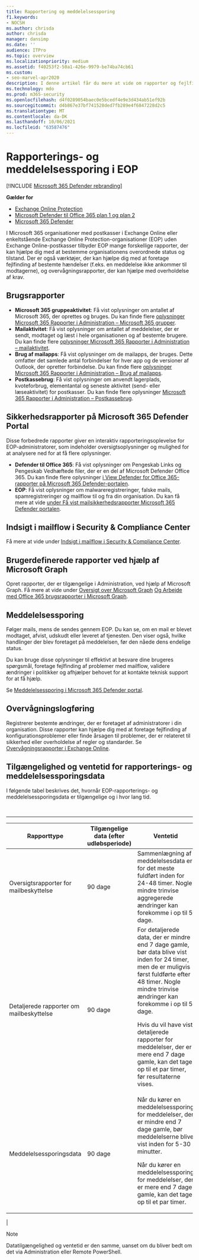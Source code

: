 ```yaml
---
title: Rapportering og meddelelsessporing
f1.keywords:
- NOCSH
ms.author: chrisda
author: chrisda
manager: dansimp
ms.date: ''
audience: ITPro
ms.topic: overview
ms.localizationpriority: medium
ms.assetid: f40253f2-50a1-426e-9979-be74ba74cb61
ms.custom:
- seo-marvel-apr2020
description: I denne artikel får du mere at vide om rapporter og fejlfindingsværktøjer, der er tilgængelige for Microsoft Exchange Online Protection-administratorer (EOP).
ms.technology: mdo
ms.prod: m365-security
ms.openlocfilehash: d4f0289054baec0e5bcedf4e9e3d434ab51ef92b
ms.sourcegitcommit: d4b867e37bf741528ded7fb289e4f6847228d2c5
ms.translationtype: MT
ms.contentlocale: da-DK
ms.lasthandoff: 10/06/2021
ms.locfileid: "63587476"
---
```

# <a name="reporting-and-message-trace-in-eop"></a>Rapporterings- og meddelelsessporing i EOP

[!INCLUDE [Microsoft 365 Defender rebranding](../includes/microsoft-defender-for-office.md)]

**Gælder for**
- [Exchange Online Protection](exchange-online-protection-overview.md)
- [Microsoft Defender til Office 365 plan 1 og plan 2](defender-for-office-365.md)
- [Microsoft 365 Defender](../defender/microsoft-365-defender.md)

I Microsoft 365 organisationer med postkasser i Exchange Online eller enkeltstående Exchange Online Protection-organisationer (EOP) uden Exchange Online-postkasser tilbyder EOP mange forskellige rapporter, der kan hjælpe dig med at bestemme organisationens overordnede status og tilstand. Der er også værktøjer, der kan hjælpe dig med at foretage fejlfinding af bestemte hændelser (f.eks. en meddelelse ikke ankommer til modtagerne), og overvågningsrapporter, der kan hjælpe med overholdelse af krav.

## <a name="usage-reports"></a>Brugsrapporter

- **Microsoft 365 gruppeaktivitet**: Få vist oplysninger om antallet af Microsoft 365, der oprettes og bruges. Du kan finde flere [oplysninger Microsoft 365 Rapporter i Administration – Microsoft 365 grupper](../../admin/activity-reports/office-365-groups.md).
- **Mailaktivitet**: Få vist oplysninger om antallet af meddelelser, der er sendt, modtaget og læst i hele organisationen og af bestemte brugere. Du kan finde flere [oplysninger Microsoft 365 Rapporter i Administration – mailaktivitet](../../admin/activity-reports/email-activity.md).
- **Brug af mailapps**: Få vist oplysninger om de mailapps, der bruges. Dette omfatter det samlede antal forbindelser for hver app og de versioner af Outlook, der opretter forbindelse. Du kan finde flere [oplysninger Microsoft 365 Rapporter i Administration – Brug af mailapps](../../admin/activity-reports/email-apps-usage.md).
- **Postkassebrug**: Få vist oplysninger om anvendt lagerplads, kvoteforbrug, elementantal og seneste aktivitet (send- eller læseaktivitet) for postkasser. Du kan finde flere oplysninger [Microsoft 365 Rapporter i Administration – Postkassebrug](../../admin/activity-reports/mailbox-usage.md).

## <a name="security-reports-in-the-microsoft-365-defender-portal"></a>Sikkerhedsrapporter på Microsoft 365 Defender Portal

Disse forbedrede rapporter giver en interaktiv rapporteringsoplevelse for EOP-administratorer, som indeholder oversigtsoplysninger og mulighed for at analysere ned for at få flere oplysninger.

- **Defender til Office 365**: Få vist oplysninger om Pengeskab Links og Pengeskab Vedhæftede filer, der er en del af Microsoft Defender Office 365. Du kan finde flere oplysninger [i View Defender for Office 365-rapporter på Microsoft 365 Defender-portalen](view-reports-for-mdo.md).
- **EOP**: Få vist oplysninger om malwareregistreringer, falske mails, spamregistreringer og mailflow til og fra din organisation. Du kan få mere at vide [under Få vist mailsikkerhedsrapporter Microsoft 365 Defender portalen](view-email-security-reports.md).

## <a name="mail-flow-insights-in-the-security--compliance-center"></a>Indsigt i mailflow i Security & Compliance Center

Få mere at vide under [Indsigt i mailflow i Security & Compliance Center](mail-flow-insights-v2.md).

## <a name="custom-reports-using-microsoft-graph"></a>Brugerdefinerede rapporter ved hjælp af Microsoft Graph

Opret rapporter, der er tilgængelige i Administration, ved hjælp af Microsoft Graph. Få mere at vide under [Oversigt over Microsoft Graph](/graph/overview) [Og Arbejde med Office 365 brugsrapporter i Microsoft Graph](/graph/api/resources/report).

## <a name="message-trace"></a>Meddelelsessporing

Følger mails, mens de sendes gennem EOP. Du kan se, om en mail er blevet modtaget, afvist, udskudt eller leveret af tjenesten. Den viser også, hvilke handlinger der blev foretaget på meddelelsen, før den nåede dens endelige status.

Du kan bruge disse oplysninger til effektivt at besvare dine brugeres spørgsmål, foretage fejlfinding af problemer med mailflow, validere ændringer i politikker og afhjælper behovet for at kontakte teknisk support for at få hjælp.

Se [Meddelelsessporing i Microsoft 365 Defender portal](message-trace-scc.md).

## <a name="audit-logging"></a>Overvågningslogføring

Registrerer bestemte ændringer, der er foretaget af administratorer i din organisation. Disse rapporter kan hjælpe dig med at foretage fejlfinding af konfigurationsproblemer eller finde årsagen til problemer, der er relateret til sikkerhed eller overholdelse af regler og standarder. Se [Overvågningsrapporter i Exchange Online](/exchange/security-and-compliance/exchange-auditing-reports/exchange-auditing-reports).

## <a name="reporting-and-message-trace-data-availability-and-latency"></a>Tilgængelighed og ventetid for rapporterings- og meddelelsessporingsdata

I følgende tabel beskrives det, hvornår EOP-rapporterings- og meddelelsessporingsdata er tilgængelige og i hvor lang tid.

<br>

****

|Rapporttype|Tilgængelige data (efter udløbsperiode)|Ventetid|
|---|---|---|
|Oversigtsrapporter for mailbeskyttelse|90 dage|Sammenlægning af meddelelsesdata er for det meste fuldført inden for 24-48 timer. Nogle mindre trinvise aggregerede ændringer kan forekomme i op til 5 dage.|
|Detaljerede rapporter om mailbeskyttelse|90 dage|For detaljerede data, der er mindre end 7 dage gamle, bør data blive vist inden for 24 timer, men de er muligvis først fuldførte efter 48 timer. Nogle mindre trinvise ændringer kan forekomme i op til 5 dage. <p> Hvis du vil have vist detaljerede rapporter for meddelelser, der er mere end 7 dage gamle, kan det tage op til et par timer, før resultaterne vises.|
|Meddelelsessporingsdata|90 dage|Når du kører en meddelelsessporing for meddelelser, der er mindre end 7 dage gamle, bør meddelelserne blive vist inden for 5-30 minutter.<p> Når du kører en meddelelsessporing for meddelelser, der er mere end 7 dage gamle, kan det tage op til et par timer.|
|

> [!NOTE]
> Datatilgængelighed og ventetid er den samme, uanset om du bliver bedt om det via Administration eller Remote PowerShell.
